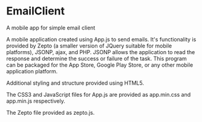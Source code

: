 # EmailClient
A mobile app for simple email client 

A mobile application created using App.js to send emails. It's functionality is provided by Zepto (a smaller version of JQuery suitable for mobile platforms), JSONP, ajax, and PHP. JSONP allows the application to read the response and determine the success or failure of the task. This program can be packaged for the App Store, Google Play Store, or any other mobile application platform. 

Additional styling and structure provided using HTML5.

The CSS3 and JavaScript files for App.js are provided as app.min.css and app.min.js respectively.

The Zepto file provided as zepto.js.
